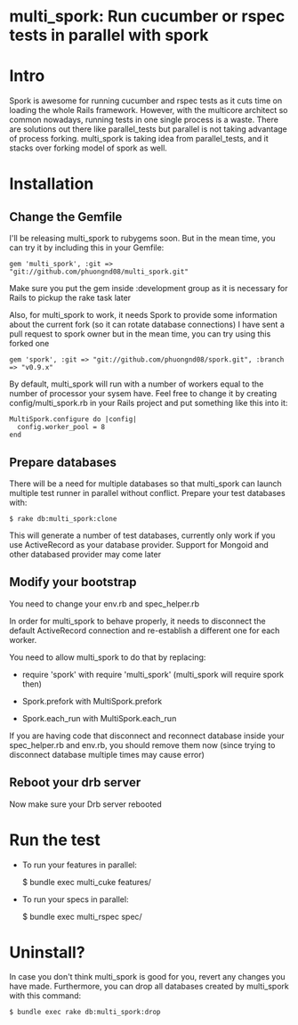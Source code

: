 # multi_spork: Run cucumber or rspec tests in parallel with spork

# Intro #
Spork is awesome for running cucumber and rspec tests as it cuts time on loading the whole Rails framework.
However, with the multicore architect so common nowadays, running tests in one single process is a waste.
There are solutions out there like parallel_tests but parallel is not taking advantage of process forking.
multi_spork is taking idea from parallel_tests, and it stacks over forking model of spork as well.

# Installation #
## Change the Gemfile ##
I'll be releasing multi_spork to rubygems soon. But in the mean time, you can try it by including this in your Gemfile:

    gem 'multi_spork', :git => "git://github.com/phuongnd08/multi_spork.git"

Make sure you put the gem inside :development group as it is necessary for Rails to pickup the rake task later

Also, for multi_spork to work, it needs Spork to provide some information about the current fork (so it can rotate database connections)
I have sent a pull request to spork owner but in the mean time, you can try using this forked one

    gem 'spork', :git => "git://github.com/phuongnd08/spork.git", :branch => "v0.9.x"

By default, multi_spork will run with a number of workers equal to the number of processor your sysem have. Feel free to
change it by creating config/multi_spork.rb in your Rails project and put something like this into it:

    MultiSpork.configure do |config|
      config.worker_pool = 8
    end

## Prepare databases ##
There will be a need for multiple databases so that multi_spork can launch multiple test runner in parallel without conflict.
Prepare your test databases with:

    $ rake db:multi_spork:clone

This will generate a number of test databases, currently only work if you use ActiveRecord
as your database provider. Support for Mongoid and other databased provider may come later

## Modify your bootstrap ##
You need to change your env.rb and spec_helper.rb

In order for multi_spork to behave properly, it needs to disconnect the default ActiveRecord
connection and re-establish a different one for each worker.

You need to allow multi_spork to do that by replacing:

- require 'spork' with require 'multi_spork' (multi_spork will require spork then)

- Spork.prefork with MultiSpork.prefork

- Spork.each_run with MultiSpork.each_run

If you are having code that disconnect and reconnect database inside your spec_helper.rb
and env.rb, you should remove them now (since trying to disconnect database multiple times may cause error)
## Reboot your drb server ##
Now make sure your Drb server rebooted

# Run the test #
- To run your features in parallel:

    $ bundle exec multi_cuke features/

- To run your specs in parallel:

    $ bundle exec multi_rspec spec/

# Uninstall? #
In case you don't think multi_spork is good for you, revert any changes you have made.
Furthermore, you can drop all databases created by multi_spork with this command:

    $ bundle exec rake db:multi_spork:drop
